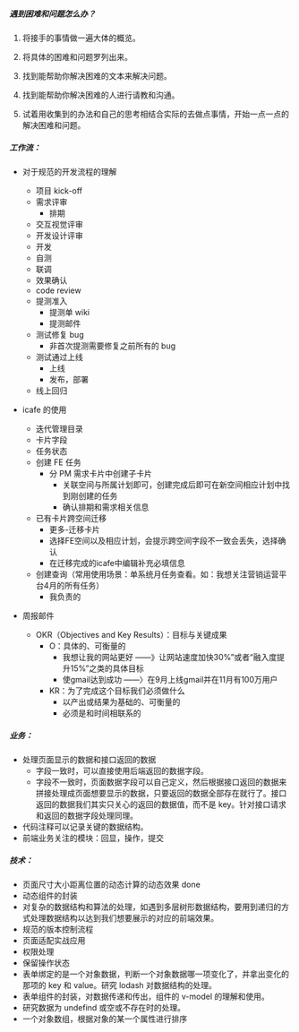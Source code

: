 ##### 遇到困难和问题怎么办？

1. 将接手的事情做一遍大体的概览。

2. 将具体的困难和问题罗列出来。

3. 找到能帮助你解决困难的文本来解决问题。

4. 找到能帮助你解决困难的人进行请教和沟通。

5. 试着用收集到的办法和自己的思考相结合实际的去做点事情，开始一点一点的解决困难和问题。

   

##### 工作流：

* 对于规范的开发流程的理解

  * 项目 kick-off 
  * 需求评审 
    * 排期
  * 交互视觉评审 
  * 开发设计评审 
  * 开发 
  * 自测 
  * 联调
  * 效果确认 
  * code review
  * 提测准入 
    * 提测单 wiki
    * 提测邮件
  * 测试修复 bug 
    * 非首次提测需要修复之前所有的 bug
  * 测试通过上线 
    * 上线
    * 发布，部署
  * 线上回归

* icafe 的使用

  * 迭代管理目录
  * 卡片字段
  * 任务状态
  * 创建 FE 任务
    * 分 PM 需求卡片中创建子卡片
      * 关联空间与所属计划即可，创建完成后即可在新空间相应计划中找到刚创建的任务
      * 确认排期和需求相关信息
  * 已有卡片跨空间迁移
    * 更多-迁移卡片
    * 选择FE空间以及相应计划，会提示跨空间字段不一致会丢失，选择确认
    * 在迁移完成的icafe中编辑补充必填信息
  * 创建查询（常用使用场景：单系统月任务查看。如：我想关注营销运营平台4月的所有任务）
    * 我负责的

* 周报邮件

  * OKR（Objectives and Key Results）：目标与关键成果
    * O：具体的、可衡量的
      * 我想让我的网站更好 ——》让网站速度加快30%”或者“融入度提升15%”之类的具体目标
      * 使gmail达到成功 ——〉在9月上线gmail并在11月有100万用户
    * KR：为了完成这个目标我们必须做什么
      * 以产出或结果为基础的、可衡量的
      * 必须是和时间相联系的

  

##### 业务：

* 处理页面显示的数据和接口返回的数据
  * 字段一致时，可以直接使用后端返回的数据字段。
  * 字段不一致时，页面数据字段可以自己定义，然后根据接口返回的数据来拼接处理成页面想要显示的数据，只要返回的数据全部存在就行了。接口返回的数据我们其实只关心的返回的数据值，而不是 key。针对接口请求和返回的数据字段处理同理。
* 代码注释可以记录关键的数据结构。
* 前端业务关注的模块：回显，操作，提交



##### 技术：

* 页面尺寸大小距离位置的动态计算的动态效果 done
* 动态组件的封装
* 对复杂的数据结构和算法的处理，如遇到多层树形数据结构，要用到递归的方式处理数据结构以达到我们想要展示的对应的前端效果。
* 规范的版本控制流程
* 页面适配实战应用
* 权限处理
* 保留操作状态
* 表单绑定的是一个对象数据，判断一个对象数据哪一项变化了，并拿出变化的那项的 key 和 value。研究 lodash 对数据结构的处理。
* 表单组件的封装，对数据传递和传出，组件的 v-model 的理解和使用。
* 研究数据为 undefind 或空或不存在时的处理。
* 一个对象数组，根据对象的某一个属性进行排序

